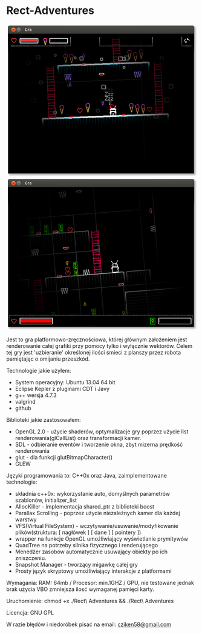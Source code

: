 Rect-Adventures
===============
![Gameplay](Screenshot.png)
![Gameplay](screenshot4.png)

Jest to gra platformowo-zręcznościowa, której głównym założeniem jest renderowanie całej grafiki przy pomocy tylko i wyłącznie wektorów. Celem tej gry jest 'uzbieranie' określonej ilości śmieci z planszy przez robota pamiętając o omijaniu przeszkód.

Technologie jakie użyłem:
- System operacyjny: Ubuntu 13.04 64 bit
- Eclipse Kepler z pluginami CDT i Javy
- g++ wersja 4.7.3
- valgrind 
- github

Biblioteki jakie zastosowałem:
- OpenGL 2.0 - użycie shaderów, optymalizacje gry poprzez użycie list renderowania(glCallList) oraz transformacji kamer.
- SDL - odbieranie eventów i tworzenie okna, zbyt mizerna prędkość renderowania
- glut - dla funkcji glutBitmapCharacter()
- GLEW

Języki programowania to: C++0x oraz Java, zaimplementowane technologie:
- składnia c++0x: wykorzystanie auto, domyślnych parametrów szablonów, initializer_list
- AllocKiller - implementacja shared_ptr z biblioteki boost
- Parallax Scrolling - poprzez użycie niezależnych kamer dla każdej warstwy
- VFS(Virtual FileSystem) - wczytywanie/usuwanie/modyfikowanie plików(struktura: [ nagłówek ] [ dane ]  [ pointery ])
- wrapper na funkcje OpenGL umożliwiający wyświetlanie prymitywów
- QuadTree na potrzeby silnika fizycznego i renderującego
- Menedżer zasobów automatycznie usuwający obiekty po ich zniszczeniu.
- Snapshot Manager - tworzący migawkę całej gry
- Prosty język skryptowy umożliwiający interakcje z platformami

Wymagania:
RAM: 64mb / Procesor: min.1GHZ / GPU, nie testowane jednak brak użycia VBO zmniejsza ilosć wymaganej pamięci karty.

Uruchomienie:
chmod +x ./Rect\ Adventures && ./Rect\ Adventures

Licencja: GNU GPL

W razie błędów i niedoróbek pisać na email: cziken58@gmail.com
